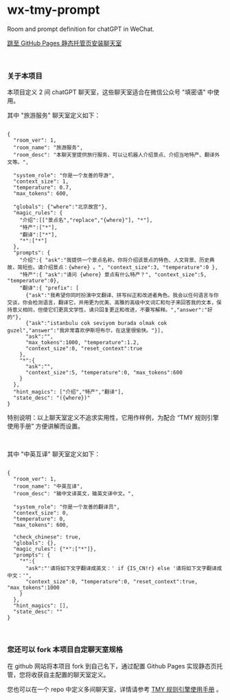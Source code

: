 # wx-tmy-prompt
Room and prompt definition for chatGPT in WeChat.

[跳至 GitHub Pages 静态托管页安装聊天室](https://www.fn-share.com/github_bridge?path=index.html)

&nbsp;

### 关于本项目

本项目定义 2 间 chatGPT 聊天室，这些聊天室适合在微信公众号 "填密语" 中使用。

其中 "旅游服务" 聊天室定义如下：

<pre><code class="tmy-room">
{
  "room_ver": 1,
  "room_name": "旅游服务",
  "room_desc": "本聊天室提供旅行服务，可以让机器人介绍景点、介绍当地特产、翻译外文等。",
  
  "system_role": "你是一个友善的导游",
  "context_size": 1,
  "temperature": 0.7,
  "max_tokens": 600,
  
  "globals": {"where":"北京故宫"},
  "magic_rules": {
    "介绍":[["景点名","replace","{where}"], "*"],
    "特产":["*"],
    "翻译":["*"],
    "*":["*"]
  },
  "prompts": {
    "介绍":{ "ask":"我提供一个景点名称，你将介绍该景点的特色、人文背景、历史典故，简短些。请介绍景点：{where} 。", "context_size":3, "temperature":0 },
    "特产":{ "ask":"请问 {where} 景点有什么特产？", "context_size":5, "temperature":0},
    "翻译":{ "prefix": [
      {"ask":"我希望你同时扮演中文翻译、拼写纠正和改进者角色。我会以任何语言与你交谈，你会检测语言，翻译它，并用更为优美、高雅的高级中文词汇和句子来回答我的文本，保持意义相同，但使它们更具文学性，请只回复更正和改进，不要写解释。","answer":"好的"}, 
      {"ask":"istanbulu cok seviyom burada olmak cok guzel","answer":"我非常喜欢伊斯坦布尔，在这里很愉快。"}],
      "ask":"",
      "max_tokens":1000, "temperature":1.2,
      "context_size":0, "reset_context":true
    },
    "*":{
      "ask":"",
      "context_size":5, "temperature":0, "max_tokens":600
    }
  },
  "hint_magics": ["介绍","特产","翻译"],
  "state_desc": "({where})"
}
</code></pre>

特别说明：以上聊天室定义不追求实用性，它用作样例，为配合 “TMY 规则引擎使用手册” 方便讲解而设置。

&nbsp;

其中 "中英互译" 聊天室定义如下：

<pre><code class="tmy-room">
{
  "room_ver": 1,
  "room_name": "中英互译",
  "room_desc": "输中文译英文，输英文译中文。",
  
  "system_role": "你是一个友善的翻译员",
  "context_size": 0,
  "temperature": 0,
  "max_tokens": 600,
  
  "check_chinese": true,
  "globals": {},
  "magic_rules": {"*":["*"]},
  "prompts": {
    "*":{
      "ask":"'请将如下文字翻译成英文：' if {IS_CN!r} else '请将如下文字翻译成中文：'",
      "context_size":0, "temperature":0, "reset_context":true, "max_tokens":1000
    }
  },
  "hint_magics": [],
  "state_desc": ""
}
</code></pre>

&nbsp;

### 您还可以 fork 本项目自定聊天室规格

在 github 网站将本项目 fork 到自己名下，通过配置 Github Pages 实现静态页托管，您将收获自主配置的聊天室定义。

您也可以在一个 repo 中定义多间聊天室，详情请参考 [TMY 规则引擎使用手册](https://fnw-tools.github.io/tmy-rule-engine/index.html) 。

